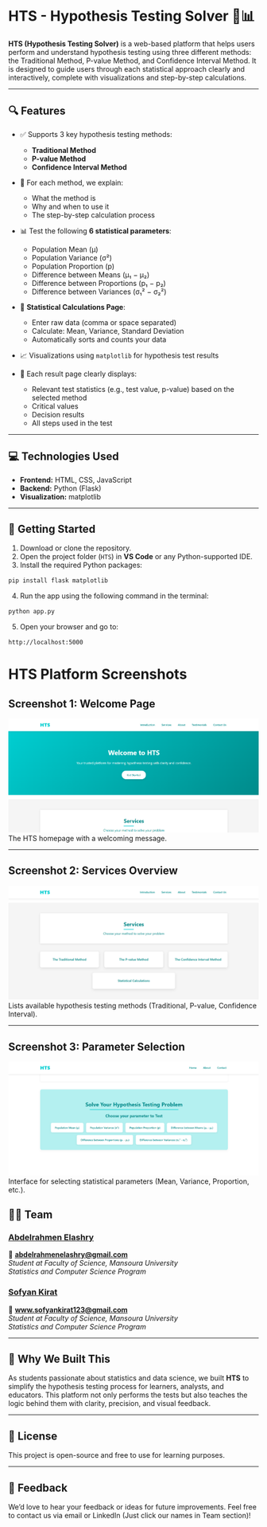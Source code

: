 # HTS - Hypothesis Testing Solver 🧠📊

**HTS (Hypothesis Testing Solver)** is a web-based platform that helps users perform and understand hypothesis testing using three different methods: the Traditional Method, P-value Method, and Confidence Interval Method. It is designed to guide users through each statistical approach clearly and interactively, complete with visualizations and step-by-step calculations.

---

## 🔍 Features

- ✅ Supports 3 key hypothesis testing methods:
  - **Traditional Method**
  - **P-value Method**
  - **Confidence Interval Method**

- 📘 For each method, we explain:
  - What the method is
  - Why and when to use it
  - The step-by-step calculation process

- 📊 Test the following **6 statistical parameters**:
  - Population Mean (μ)
  - Population Variance (σ²)
  - Population Proportion (p)
  - Difference between Means (μ₁ − μ₂)
  - Difference between Proportions (p₁ − p₂)
  - Difference between Variances (σ₁² − σ₂²)

- 🔢 **Statistical Calculations Page**:
  - Enter raw data (comma or space separated)
  - Calculate: Mean, Variance, Standard Deviation
  - Automatically sorts and counts your data

- 📈 Visualizations using `matplotlib` for hypothesis test results

- 🧮 Each result page clearly displays:
  - Relevant test statistics (e.g., test value, p-value) based on the selected method
  - Critical values
  - Decision results
  - All steps used in the test

---

## 💻 Technologies Used

- **Frontend:** HTML, CSS, JavaScript  
- **Backend:** Python (Flask)  
- **Visualization:** matplotlib

---

## 🚀 Getting Started

1. Download or clone the repository.
2. Open the project folder (`HTS`) in **VS Code** or any Python-supported IDE.
3. Install the required Python packages:

```bash
pip install flask matplotlib
```
4. Run the app using the following command in the terminal:
```bash
python app.py
```
5. Open your browser and go to:
```bash
http://localhost:5000
```
# HTS Platform Screenshots  

## Screenshot 1: Welcome Page  
![Welcome Page](HTS/static/images/Screenshot_1.png)  
The HTS homepage with a welcoming message.  

---  

## Screenshot 2: Services Overview  
![Services Page](HTS/static/images/Screenshot_2.png)  
Lists available hypothesis testing methods (Traditional, P-value, Confidence Interval).  

---  

## Screenshot 3: Parameter Selection  
![Parameter Selection](HTS/static/images/Screenshot_3.png)  
Interface for selecting statistical parameters (Mean, Variance, Proportion, etc.).  

## 👨‍💻 Team

### [**Abdelrahmen Elashry**](https://www.linkedin.com/in/abdelrahmen-elashry/)  
📧 **abdelrahmenelashry@gmail.com**  
*Student at Faculty of Science, Mansoura University*  
*Statistics and Computer Science Program*

### [**Sofyan Kirat**](https://www.linkedin.com/in/sofyankirat/)
📧 **www.sofyankirat123@gmail.com**  
*Student at Faculty of Science, Mansoura University*  
*Statistics and Computer Science Program*

---

## 🧠 Why We Built This

As students passionate about statistics and data science, we built **HTS** to simplify the hypothesis testing process for learners, analysts, and educators. This platform not only performs the tests but also teaches the logic behind them with clarity, precision, and visual feedback.

---

## 📌 License

This project is open-source and free to use for learning purposes.

---

## 💬 Feedback

We’d love to hear your feedback or ideas for future improvements.
Feel free to contact us via email or LinkedIn (Just click our names in Team section)!
